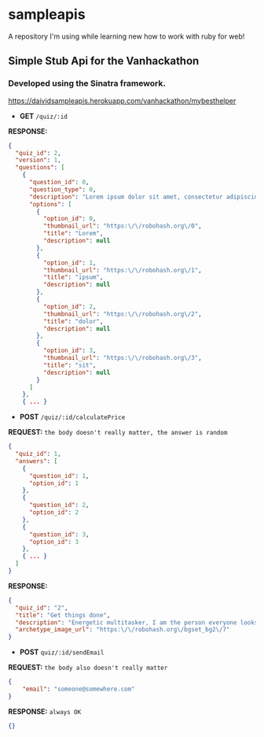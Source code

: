 # sampleapis

A repository I'm using while learning new how to work with ruby for web!

## Simple Stub Api for the Vanhackathon
### Developed using the Sinatra framework.
https://daividsampleapis.herokuapp.com/vanhackathon/mybesthelper

* __GET__ `/quiz/:id`

__RESPONSE:__ 
```JSON
{
  "quiz_id": 2,
  "version": 1,
  "questions": [
    {
      "question_id": 0,
      "question_type": 0,
      "description": "Lorem ipsum dolor sit amet, consectetur adipiscing elit?",
      "options": [
        {
          "option_id": 0,
          "thumbnail_url": "https:\/\/robohash.org\/0",
          "title": "Lorem",
          "description": null
        },
        {
          "option_id": 1,
          "thumbnail_url": "https:\/\/robohash.org\/1",
          "title": "ipsum",
          "description": null
        },
        {
          "option_id": 2,
          "thumbnail_url": "https:\/\/robohash.org\/2",
          "title": "dolor",
          "description": null
        },
        {
          "option_id": 3,
          "thumbnail_url": "https:\/\/robohash.org\/3",
          "title": "sit",
          "description": null
        }
      ]
    },
    { ... }
```

* __POST__ `/quiz/:id/calculatePrice`

__REQUEST:__ `the body doesn't really matter, the answer is random`
```JSON
{
  "quiz_id": 1,
  "answers": [
    {
      "question_id": 1,
      "option_id": 1
    },
    {
      "question_id": 2,
      "option_id": 2
    },
    {
      "question_id": 3,
      "option_id": 3
    },
    { ... }
  ]
}
```

__RESPONSE:__
```JSON
{
  "quiz_id": "2",
  "title": "Get things done",
  "description": "Energetic multitasker, I am the person everyone looks to when they want to make sure all is handled!",
  "archetype_image_url": "https:\/\/robohash.org\/bgset_bg2\/7"
}
```

* __POST__ `quiz/:id/sendEmail`

__REQUEST:__ `the body also doesn't really matter`
```JSON
{
    "email": "someone@somewhere.com"
}
```

__RESPONSE:__ `always OK`
```JSON
{}
```

